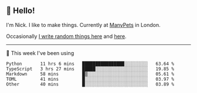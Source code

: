 ## 👋 Hello! 

I'm Nick. I like to make things. Currently at [ManyPets](https://manypets.com) in London.

Occasionally [I write random things here](https://nicksnell.com) and [here](https://twitter.com/nicksnell).

-------

🚀 This week I've been using

<!--START_SECTION:waka-->

```text
Python       11 hrs 6 mins   ████████████████░░░░░░░░░   63.64 %
TypeScript   3 hrs 27 mins   █████░░░░░░░░░░░░░░░░░░░░   19.85 %
Markdown     58 mins         █▒░░░░░░░░░░░░░░░░░░░░░░░   05.61 %
TOML         41 mins         █░░░░░░░░░░░░░░░░░░░░░░░░   03.97 %
Other        40 mins         █░░░░░░░░░░░░░░░░░░░░░░░░   03.89 %
```

<!--END_SECTION:waka-->
